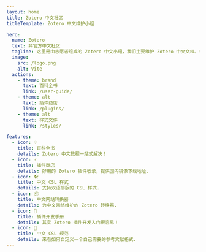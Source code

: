 ```yaml
---
layout: home
title: Zotero 中文社区
titleTemplate: Zotero 中文维护小组

hero:
  name: Zotero
  text: 非官方中文社区
  tagline: 这里是由志愿者组成的 Zotero 中文小组，我们主要维护 Zotero 中文文档、中文社区生态等。
  image:
    src: /logo.png
    alt: Vite
  actions:
    - theme: brand
      text: 百科全书
      link: /user-guide/
    - theme: alt
      text: 插件商店
      link: /plugins/
    - theme: alt
      text: 样式文件
      link: /styles/

features:
  - icon: 💡
    title: 百科全书
    details: Zotero 中文教程一站式解决！
  - icon: ⚡️
    title: 插件商店
    details: 好用的 Zotero 插件收录，提供国内镜像下载地址.
  - icon: 🛠️
    title: 中文 CSL 样式
    details: 支持双语排版的 CSL 样式.
  - icon: 📦
    title: 中文网站转换器
    details: 为中文网络维护的 Zotero 转换器.
  - icon: 🔩
    title: 插件开发手册
    details: 其实 Zotero 插件开发入门很容易！
  - icon: 🔑
    title: 中文 CSL 规范
    details: 来看如何自定义一个自己需要的参考文献格式.
---
```

